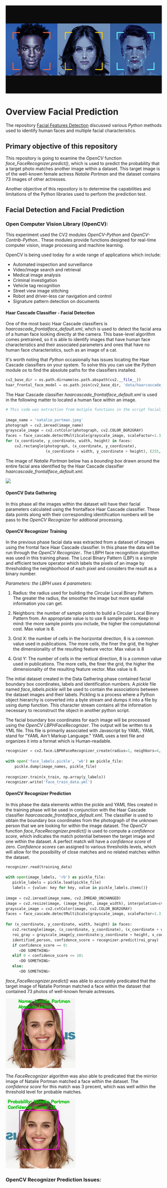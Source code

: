 <p align="center">
  <img src="https://github.com/johnbumgarner/facial_prediction/blob/main/graphic/facial_recognition.png">
</p>

# Overview Facial Prediction

<p align="justify">

The repository [Facial Features Detection](https://github.com/johnbumgarner/facial_features_detection) discussed various <i>Python</i> methods used to identify human faces and multiple facial characteristics.  

</p>

## Primary objective of this repository

<p align="justify">
  
This repository is going to examine the <i>OpenCV</i> function <i>face_FaceRecognizer.predict()</i>, which is used to predict the probability that a target photo matches another image within a dataset. This target image is of the well-known female actress <i>Natalie Portman</i> and the dataset contains 73 images of other actresses.
  
Another objective of this repository is to determine the capabilities and limitations of the Python libraries used to perform the prediction test.
</p>

## Facial Detection and Facial Prediction

### Open Computer Vision Library (OpenCV):

<p align="justify">
  
This experiment used the CV2 modules <i>OpenCV-Python</i> and <i>OpenCV-Contrib-Python.</i>. These modules provide functions designed for real-time computer vision, image processing and machine learning. 

OpenCV is being used today for a wide range of applications which include:

- Automated inspection and surveillance
- Video/image search and retrieval
- Medical image analysis
- Criminal investigation
- Vehicle tag recognition
- Street view image stitching
- Robot and driver-less car navigation and control
- Signature pattern detection on documents
</p>

#### Haar Cascade Classifier - Facial Detection

<p align="justify">

One of the most basic Haar Cascade classifiers is <i>haarcascade_frontalface_default.xml</i>, whch is used to detect the facial area of a human face looking directly at the camera. This base-level algorithm comes pretrained, so it is able to identify images that have human face characteristics and their associated parameters and ones that have no human face characteristics, such as an image of a cat. 

It's worth noting that <i>Python</i> occasionally has issues locating the Haar Cascade classifiers on your system.  To solve this you can use the <i>Python</i> module <i>os</i> to find the absolute paths for the classifiers installed.  

```python
cv2_base_dir = os.path.dirname(os.path.abspath(cv2.__file__))
haar_frontal_face_model = os.path.join(cv2_base_dir, 'data/haarcascade_frontalface_default.xml')
```
The Haar Cascade classifier <i>haarcascade_frontalface_default.xml</i> is used in the following matter to located a human face within an image.  

```python
# This code was extraction from mutiple functions in the script facial_features_haar_cascade_classifiers.py

image_name = 'natalie_portman.jpeg'
photograph = cv2.imread(image_name)
grayscale_image = cv2.cvtColor(photograph, cv2.COLOR_BGR2GRAY)
faces = face_cascade.detectMultiScale(grayscale_image, scaleFactor=1.3, minNeighbors=5)
for (x_coordinate, y_coordinate, width, height) in faces:
    cv2.rectangle(photograph, (x_coordinate, y_coordinate),
                  (x_coordinate + width, y_coordinate + height), (255, 0, 255), 2)
```

The image of <i>Natalie Portman</i> below has a <i>bounding box</i> drawn around the entire facial area identified by the Haar Cascade classifier  <i>haarcascade_frontalface_default.xml.</i>

<p align="left">
  <img src="https://github.com/johnbumgarner/facial_detection_prediction-/blob/master/graphic/facial_front_detection.jpg">
</p>
</p>

#### OpenCV Data Gathering

In this phase all the images within the dataset will have their facial parameters calculated using the frontalface Haar Cascade classifier. These data points along with their corresponding identification numbers will be pass to the <i>OpenCV Recognizer</i> for addtional processing. 

#### OpenCV Recognizer Training
<p align="justify">

In the previous phase facial data was extracted from a dataset of images using the frontal face Haar Cascade classifier.  In this phase the data will be run through the <i>OpenCV Recognizer.</i>. The LBPH face recognition algorithm was used in this training phase.  The Local Binary Pattern (LBP) is a simple and efficient texture operator which labels the pixels of an image by thresholding the neighborhood of each pixel and considers the result as a binary number.

<i>Parameters: the LBPH uses 4 parameters:</i>

1. Radius: the radius used for building the Circular Local Binary Pattern. The greater the radius, the smoother the image but more spatial information you can get.

2. Neighbors: the number of sample points to build a Circular Local Binary Pattern from. An appropriate value is to use 8 sample points. Keep in mind: the more sample points you include, the higher the computational cost. Max value is 8.

3. Grid X: the number of cells in the horizontal direction, 8 is a common value used in publications. The more cells, the finer the grid, the higher the dimensionality of the resulting feature vector. Max value is 8

4. Grid Y: The number of cells in the vertical direction, 8 is a common value used in publications. The more cells, the finer the grid, the higher the dimensionality of the resulting feature vector. Max value is 8.

The initial dataset created in the Data Gathering phase contained facial boundary box coordinates, labels and identification numbers. A <i>pickle</i> file named   <i>face_labels.pickle</i> will be used to contain the associations between the dataset images and their labels. Pickling is a process where a Python object hierarchy is converted into a byte stream and dumps it into a file by using dump function. This character stream contains all the information necessary to reconstruct the object in another python script.   

The facial boundary box coordinates for each image will be processed using the <i>OpenCV LBPHFaceRecognizer</i>. The output will be written to a YML file.  This file is primarily associated with Javascript by YAML.  YAML stand for "YAML Ain't Markup Language." YAML uses a text file and organizes it into a format which is Human-readable. 

```python
recognizer = cv2.face.LBPHFaceRecognizer_create(radius=1, neighbors=4, grid_x=4, grid_y=4)

with open('face_labels.pickle', 'wb') as pickle_file:
    pickle.dump(image_names, pickle_file)
 
recognizer.train(x_train, np.array(y_labels))
recognizer.write('face_train_data.yml')
```
</p>

#### OpenCV Recognizer Prediction
<p align="justify">
  
In this phase the data elements within the pickle and YAML files created in the training phase will be used in conjunction with the Haar Cascade classifier <i>haarcascade_frontalface_default.xml</i>.  The classifier is used to obtain the boundary box coordinates from the photograph of the unknown person that we are looking for within the image dataset. The <i>OpenCV</i> function <i>face_FaceRecognizer.predict()</i> is used to compute a <i>confidence score,</i> which indicates the match potential between the target image and one within the dataset. A perfect match will have a <i>confidence score</i> of zero. <i>Confidence scores</i> can assigned to various thresholds levels, which will allow for the possibility of close matches and no related matches within the dataset.   

```python
recognizer.read(training_data)

with open(image_labels, 'rb') as pickle_file:
   pickle_labels = pickle.load(pickle_file)
   labels = {value: key for key, value in pickle_labels.items()}
   
image = cv2.imread(image_name, cv2.IMREAD_UNCHANGED)
image = cv2.resize(image, (image_height, image_width), interpolation=cv2.INTER_AREA)
grayscale_image = cv2.cvtColor(image, cv2.COLOR_BGR2GRAY)
faces = face_cascade.detectMultiScale(grayscale_image, scaleFactor=1.3, minNeighbors=8, flags=cv2.CASCADE_SCALE_IMAGE)

for (x_coordinate, y_coordinate, width, height) in faces:
   cv2.rectangle(image, (x_coordinate, y_coordinate), (x_coordinate + width, y_coordinate + height), (255, 0, 255), 2)
   roi_gray = grayscale_image[y_coordinate:y_coordinate + height, x_coordinate:x_coordinate + width]
   identified_person, confidence_score = recognizer.predict(roi_gray)
   if confidence_score == 0:
      <DO SOMETHING>
   elif 0 < confidence_score <= 10:
      <DO SOMETHING>
   else:
      <DO SOMETHING>
```

<i>face_FaceRecognizer.predict()</i> was able to accurately predicated that the target image of Natalie Portman matched a face within the dataset that contained 73 photos of well-known female actresses.

<p align="left">
  <img src="https://github.com/johnbumgarner/facial_prediction/blob/main/graphic/absolute_match.jpg" width="225" height="225">
</p>

The <i>FaceRecognizer</i> algorithm was also able to predicated that the mirrior image of Natalie Portman matched a face within the dataset. The <i>confidence score</i> for this match was 3 precent, which was well within the threshold level for probable matches.

<p align="left">
  <img src="https://github.com/johnbumgarner/facial_prediction/blob/main/graphic/natalie_portman_mirror_confidence_score.jpg" width="225" height="225">
</p>
</p>

### OpenCV Recognizer Prediction Issues:


